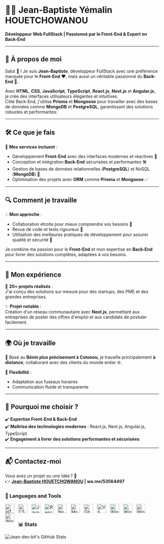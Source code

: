 # 👨‍💻 Jean-Baptiste Yémalin HOUETCHOWANOU  
**Développeur Web FullStack | Passionné par le Front-End & Expert en Back-End**  

---

## 🌟 À propos de moi  
Salut 👋 ! Je suis **Jean-Baptiste**, développeur FullStack avec une préférence marquée pour le **Front-End** ❤️, mais aussi un véritable passionné du **Back-End** 🚀.  

Avec **HTML**, **CSS**, **JavaScript**, **TypeScript**, **React.js**, **Next.js** et **Angular.js**, je crée des interfaces utilisateurs élégantes et intuitives.  
Côté Back-End, j'utilise **Prisma** et **Mongoose** pour travailler avec des bases de données comme **MongoDB** et **PostgreSQL**, garantissant des solutions robustes et performantes.  

---

## 🛠️ Ce que je fais  
🚀 **Mes services incluent** :  
- Développement **Front-End** avec des interfaces modernes et réactives 🎨  
- Conception et intégration **Back-End** sécurisées et performantes 🛠️  
- Gestion de bases de données relationnelles (**PostgreSQL**) et NoSQL (**MongoDB**) 📂  
- Optimisation des projets avec **ORM** comme **Prisma** et **Mongoose** ✅  

---

## 🔍 Comment je travaille  
💡 **Mon approche** :  
- Collaboration étroite pour mieux comprendre vos besoins 🤝  
- Revue de code et tests rigoureux 🧐  
- Utilisation des meilleures pratiques de développement pour assurer qualité et sécurité 🌟  

Je combine ma passion pour le **Front-End** et mon expertise en **Back-End** pour livrer des solutions complètes, adaptées à vos besoins.

---

## 📂 Mon expérience  
🎯 **20+ projets réalisés** :  
J'ai conçu des solutions sur mesure pour des startups, des PME et des grandes entreprises.  

✨ **Projet notable** :  
Création d'un réseau communautaire avec **Next.js**, permettant aux entreprises de poster des offres d'emploi et aux candidats de postuler facilement.  

---

## 🌍 Où je travaille  
📍 Basé au **Bénin plus précisement à Cotonou**, je travaille principalement **à distance**, collaborant avec des clients du monde entier 🌐.  

💼 **Flexibilité** :  
- Adaptation aux fuseaux horaires  
- Communication fluide et transparente  

---

## 🎯 Pourquoi me choisir ?  
✔️ **Expertise Front-End & Back-End**  
✔️ **Maîtrise des technologies modernes** : React.js, Next.js, Angular.js, TypeScript  
✔️ **Engagement à livrer des solutions performantes et sécurisées**  

---

## 📬 Contactez-moi  
Vous avez un projet ou une idée ? 🚀  
👉 **[Jean-Baptiste HOUETCHOWANOU](mailto:yemalindev2002@gmail.com) | wa.me/53564497**  


### 🧰 Languages and Tools

<img align="left" alt="HTML" width="30px" style="padding-right:10px;" src="https://cdn.jsdelivr.net/gh/devicons/devicon/icons/html5/html5-plain.svg" />
<img align="left" alt="CSS" width="30px" style="padding-right:10px;" src="https://cdn.jsdelivr.net/gh/devicons/devicon/icons/css3/css3-plain.svg" />
<img align="left" alt="JavaScript" width="30px" style="padding-right:10px;" src="https://cdn.jsdelivr.net/gh/devicons/devicon/icons/javascript/javascript-plain.svg" />
<img align="left" alt="React" width="30px" style="padding-right:10px;" src="https://cdn.jsdelivr.net/gh/devicons/devicon/icons/react/react-original.svg" />
<img align="left" alt="NodeJS" width="30px" style="padding-right:10px;" src="https://cdn.jsdelivr.net/gh/devicons/devicon/icons/nodejs/nodejs-original.svg" />  
<img align="left" alt="Mongo DB" width="30px" style="padding-right:10px;"   src="https://cdn.jsdelivr.net/gh/devicons/devicon/icons/mongodb/mongodb-original.svg" />  
<img align="left" alt="GitHub" width="30px" style="padding-right:10px;" src="https://cdn.jsdelivr.net/gh/devicons/devicon/icons/github/github-original.svg" />  
<img align="left" alt="VS code" width="30px" style="padding-right:10px;"  src="https://cdn.jsdelivr.net/gh/devicons/devicon/icons/vscode/vscode-original.svg" />  
<img align="left" alt="Windows" width="30px" style="padding-right:10px;"   src="https://cdn.jsdelivr.net/gh/devicons/devicon/icons/windows8/windows8-original.svg" /> 
<img align="left" alt="Windows" width="30px" style="padding-right:10px;"   src="https://cdn.jsdelivr.net/gh/devicons/devicon/icons/linux/linux-original.svg" />
<img align="left" alt="Windows" width="30px" style="padding-right:10px;"   src="https://cdn.jsdelivr.net/gh/devicons/devicon/icons/angular/angular-original.svg" /> 
<img align="left" alt="Windows" width="30px" style="padding-right:10px;"   src="https://cdn.jsdelivr.net/gh/devicons/devicon/icons/prisma/prisma-original.svg" /> 
<br />


#

### 📊 Stats

![Jean-dev-bit's GitHub Stats](https://github-readme-stats.vercel.app/api?username=Jean-dev-bit&show_icons=true&theme=gruvbox)






